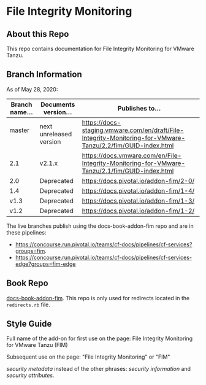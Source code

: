 # File Integrity Monitoring


## About this Repo
This repo contains documentation for File Integrity Monitoring for VMware Tanzu.

## Branch Information

As of May 28, 2020:

| Branch name… | Documents version… | Publishes to…                          |
|--------------|--------------------|----------------------------------------|
| master       | next unreleased version | https://docs-staging.vmware.com/en/draft/File-Integrity-Monitoring-for-VMware-Tanzu/2.2/fim/GUID-index.html |
| 2.1          | v2.1.x             | https://docs.vmware.com/en/File-Integrity-Monitoring-for-VMware-Tanzu/2.1/fim/GUID-index.html |
| 2.0          | Deprecated         | https://docs.pivotal.io/addon-fim/2-0/ |
| 1.4          | Deprecated         | https://docs.pivotal.io/addon-fim/1-4/ |
| v1.3         | Deprecated         | https://docs.pivotal.io/addon-fim/1-3/ |
| v1.2         | Deprecated         | https://docs.pivotal.io/addon-fim/1-2/ |

The live branches publish using the docs-book-addon-fim repo and are in these pipelines:

+ https://concourse.run.pivotal.io/teams/cf-docs/pipelines/cf-services?groups=fim.
+ https://concourse.run.pivotal.io/teams/cf-docs/pipelines/cf-services-edge?groups=fim-edge

## Book Repo

[docs-book-addon-fim](https://github.com/pivotal-cf/docs-book-addon-fim/). This repo is only used for redirects located in the `redirects.rb` file.


## Style Guide

Full name of the add-on for first use on the page: File Integrity Monitoring for VMware Tanzu (FIM)

Subsequent use on the page: "File Integrity Monitoring" or "FIM"

_security metadata_ instead of the other phrases: _security information_ and _security attributes_.
